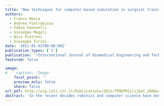 ```yaml
---
title: 'New techniques for computer-based simulation in surgical training'
authors:
  - Franco Mosca
  - Andrea Pietrabissa
  - Fabio Ganovelli
  - Giuseppe Megali
  - Nico Pietroni
  - Giuseppe Turini
date: '2011-01-01T00:00:00Z'
publication_types: ['1']
publication: '*International Journal of Biomedical Engineering and Technology  (IJBET)*'
featured: false

image:
#    caption: 'Image'
    focal_point: ''
    preview_only: false
    share: false
url_pdf: http://vcg.isti.cnr.it/Publications/2011/TPMGPM11/ijbet_2008accepted.pdf
abstract: 'In the recent decades robotics and computer science have been  gaining more and more relevance in all aspects of our lives. In surgery, for  example, they gave birth to procedures, impossible to perform otherwise, like  the tele-surgery or the nano-surgery. On this regard, these applied sciences  already play an important role in assisting the surgeon both in the operative  room and, as a support, in the education of young surgeons, but much work has  still to be done.  In fact in these last years we have seen an extreme change in the traditional  training in surgery and the computer-based simulation is one of the main reason  of this shift. The spread of Minimally Invasive Surgery (MIS) has brought  major improvements in the quality of healthcare, but it has also increased the  complexity of the surgical procedures requiring advanced and highly  specialized training systems. Moreover these training procedures need to be  reiterated during the operational life of surgeons. Therefore, considering the  limited availability of cadavers and the public concern with the non-ethical  treatment of animals, the traditional approaches to surgical training are  drastically limited encouraging the use of surgical simulators based on virtual  environments.  Healthcare industries and the scientific community in medicine agree  indicating the disruptive potential of the application of Virtual Reality (VR) to  the training in the medical field. Therefore the next step is the development of  surgical simulators with an high level of realism in order to practice complex  procedures in a safe environment. Moreover it is decisive that this evolution is  done integrating advanced medical imaging and processing, allowing surgeons  to practice simulated interventions on patient specific dataset.  The increasing importance of MIS techniques will cause a drastic change in  pre-operation planning and basic surgical training. In fact, the features of this  kind of surgical approach (the workspace limitation, the 2D vision through a  laparoscopic camera and the indirect physical interaction with the patient body)  make it possible to use a surgical simulator to train, plan or simulate an  intervention, reproducing the visual and tactile feedback of the real surgical  procedure on a real patient.  This paper presents some research and applicative results on Computer  Assisted Surgery (CAS) achieved in the framework of EndoCAS, a newly  founded Center of Excellence in Pisa. The research has involved: the  development of segmentation algorithms for volumetric datasets, the simulation  of bone drilling procedures, the modeling of deformable object cuts and  deformations and the simulation of rope interactions during a suture procedure  in MIS. All these projects were been developed using a new open source library  to support the implementation of techniques for simulating deformable objects.  Our purpose is to enhance the surgical training with new improved  techniques applied both to the medical imaging and to the computer-based  simulation in order to carry the surgical training to a next level of realism.'
---
```


